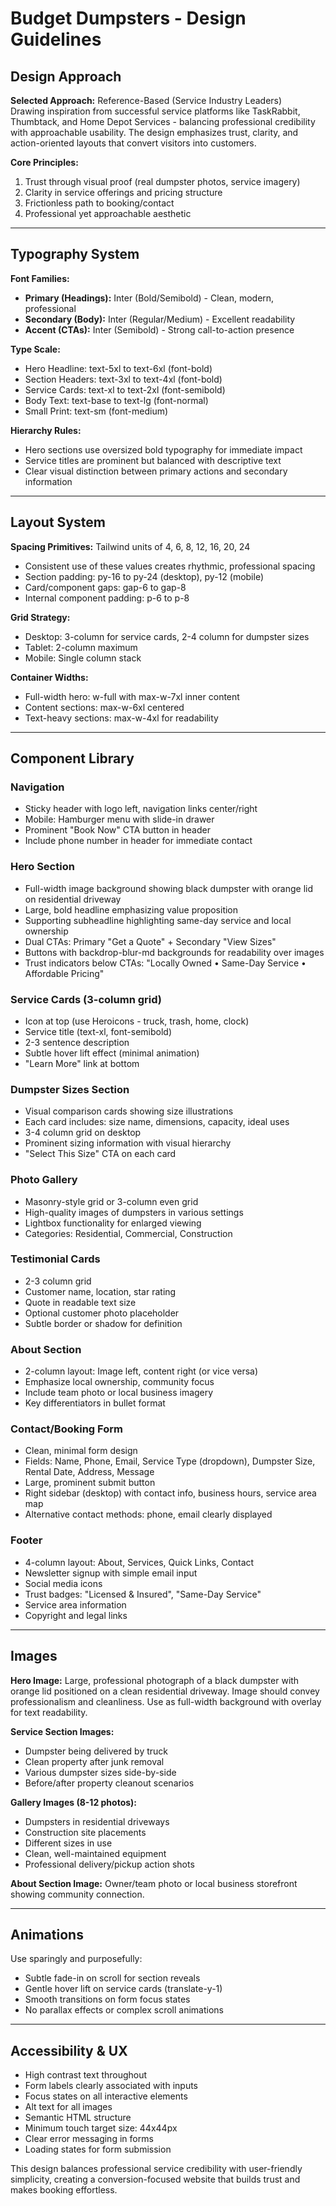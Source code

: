 # Budget Dumpsters - Design Guidelines

## Design Approach

**Selected Approach:** Reference-Based (Service Industry Leaders)  
Drawing inspiration from successful service platforms like TaskRabbit, Thumbtack, and Home Depot Services - balancing professional credibility with approachable usability. The design emphasizes trust, clarity, and action-oriented layouts that convert visitors into customers.

**Core Principles:**
1. Trust through visual proof (real dumpster photos, service imagery)
2. Clarity in service offerings and pricing structure
3. Frictionless path to booking/contact
4. Professional yet approachable aesthetic

---

## Typography System

**Font Families:**
- **Primary (Headings):** Inter (Bold/Semibold) - Clean, modern, professional
- **Secondary (Body):** Inter (Regular/Medium) - Excellent readability
- **Accent (CTAs):** Inter (Semibold) - Strong call-to-action presence

**Type Scale:**
- Hero Headline: text-5xl to text-6xl (font-bold)
- Section Headers: text-3xl to text-4xl (font-bold)
- Service Cards: text-xl to text-2xl (font-semibold)
- Body Text: text-base to text-lg (font-normal)
- Small Print: text-sm (font-medium)

**Hierarchy Rules:**
- Hero sections use oversized bold typography for immediate impact
- Service titles are prominent but balanced with descriptive text
- Clear visual distinction between primary actions and secondary information

---

## Layout System

**Spacing Primitives:** Tailwind units of 4, 6, 8, 12, 16, 20, 24
- Consistent use of these values creates rhythmic, professional spacing
- Section padding: py-16 to py-24 (desktop), py-12 (mobile)
- Card/component gaps: gap-6 to gap-8
- Internal component padding: p-6 to p-8

**Grid Strategy:**
- Desktop: 3-column for service cards, 2-4 column for dumpster sizes
- Tablet: 2-column maximum
- Mobile: Single column stack

**Container Widths:**
- Full-width hero: w-full with max-w-7xl inner content
- Content sections: max-w-6xl centered
- Text-heavy sections: max-w-4xl for readability

---

## Component Library

### Navigation
- Sticky header with logo left, navigation links center/right
- Mobile: Hamburger menu with slide-in drawer
- Prominent "Book Now" CTA button in header
- Include phone number in header for immediate contact

### Hero Section
- Full-width image background showing black dumpster with orange lid on residential driveway
- Large, bold headline emphasizing value proposition
- Supporting subheadline highlighting same-day service and local ownership
- Dual CTAs: Primary "Get a Quote" + Secondary "View Sizes"
- Buttons with backdrop-blur-md backgrounds for readability over images
- Trust indicators below CTAs: "Locally Owned • Same-Day Service • Affordable Pricing"

### Service Cards (3-column grid)
- Icon at top (use Heroicons - truck, trash, home, clock)
- Service title (text-xl, font-semibold)
- 2-3 sentence description
- Subtle hover lift effect (minimal animation)
- "Learn More" link at bottom

### Dumpster Sizes Section
- Visual comparison cards showing size illustrations
- Each card includes: size name, dimensions, capacity, ideal uses
- 3-4 column grid on desktop
- Prominent sizing information with visual hierarchy
- "Select This Size" CTA on each card

### Photo Gallery
- Masonry-style grid or 3-column even grid
- High-quality images of dumpsters in various settings
- Lightbox functionality for enlarged viewing
- Categories: Residential, Commercial, Construction

### Testimonial Cards
- 2-3 column grid
- Customer name, location, star rating
- Quote in readable text size
- Optional customer photo placeholder
- Subtle border or shadow for definition

### About Section
- 2-column layout: Image left, content right (or vice versa)
- Emphasize local ownership, community focus
- Include team photo or local business imagery
- Key differentiators in bullet format

### Contact/Booking Form
- Clean, minimal form design
- Fields: Name, Phone, Email, Service Type (dropdown), Dumpster Size, Rental Date, Address, Message
- Large, prominent submit button
- Right sidebar (desktop) with contact info, business hours, service area map
- Alternative contact methods: phone, email clearly displayed

### Footer
- 4-column layout: About, Services, Quick Links, Contact
- Newsletter signup with simple email input
- Social media icons
- Trust badges: "Licensed & Insured", "Same-Day Service"
- Service area information
- Copyright and legal links

---

## Images

**Hero Image:** 
Large, professional photograph of a black dumpster with orange lid positioned on a clean residential driveway. Image should convey professionalism and cleanliness. Use as full-width background with overlay for text readability.

**Service Section Images:**
- Dumpster being delivered by truck
- Clean property after junk removal
- Various dumpster sizes side-by-side
- Before/after property cleanout scenarios

**Gallery Images (8-12 photos):**
- Dumpsters in residential driveways
- Construction site placements
- Different sizes in use
- Clean, well-maintained equipment
- Professional delivery/pickup action shots

**About Section Image:**
Owner/team photo or local business storefront showing community connection.

---

## Animations

Use sparingly and purposefully:
- Subtle fade-in on scroll for section reveals
- Gentle hover lift on service cards (translate-y-1)
- Smooth transitions on form focus states
- No parallax effects or complex scroll animations

---

## Accessibility & UX

- High contrast text throughout
- Form labels clearly associated with inputs
- Focus states on all interactive elements
- Alt text for all images
- Semantic HTML structure
- Minimum touch target size: 44x44px
- Clear error messaging in forms
- Loading states for form submission

This design balances professional service credibility with user-friendly simplicity, creating a conversion-focused website that builds trust and makes booking effortless.